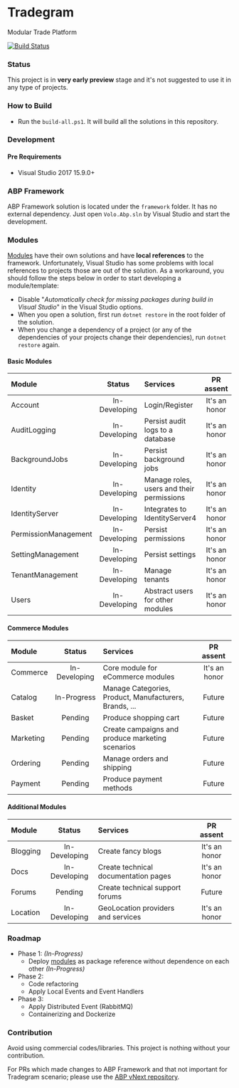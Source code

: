 # Tradegram
Modular Trade Platform 

[![Build Status](https://travis-ci.com/Hitasp/Tradegram.svg?branch=master)](https://travis-ci.com/Hitasp/Tradegram)

### Status

This project is in **very early preview** stage and it's not suggested
to use it in any type of projects.

### How to Build

- Run the `build-all.ps1`. It will build all the solutions in this
  repository.

### Development

#### Pre Requirements

- Visual Studio 2017 15.9.0+

### ABP Framework

ABP Framework solution is located under the `framework` folder. It has
no external dependency. Just open `Volo.Abp.sln` by Visual Studio and
start the development.

### Modules

[Modules](modules/) have their own solutions and have **local
references** to the framework. Unfortunately, Visual Studio has some
problems with local references to projects those are out of the
solution. As a workaround, you should follow the steps below in order to
start developing a module/template:

- Disable "*Automatically check for missing packages during build in
  Visual Studio*" in the Visual Studio options.
- When you open a solution, first run `dotnet restore` in the root
  folder of the solution.
- When you change a dependency of a project (or any of the dependencies
  of your projects change their dependencies), run `dotnet restore`
  again.

#### Basic Modules

| Module               |    Status     | Services                                  |   PR assent   |
|:---------------------|:-------------:|:------------------------------------------|:-------------:|
| Account              | In-Developing | Login/Register                            | It's an honor |
| AuditLogging         | In-Developing | Persist audit logs to a database          | It's an honor |
| BackgroundJobs       | In-Developing | Persist background jobs                   | It's an honor |
| Identity             | In-Developing | Manage roles, users and their permissions | It's an honor |
| IdentityServer       | In-Developing | Integrates to IdentityServer4             | It's an honor |
| PermissionManagement | In-Developing | Persist permissions                       | It's an honor |
| SettingManagement    | In-Developing | Persist settings                          | It's an honor |
| TenantManagement     | In-Developing | Manage tenants                            | It's an honor |
| Users                | In-Developing | Abstract users for other modules          | It's an honor |

#### Commerce Modules

| Module    |    Status     | Services                                               |   PR assent   |
|:----------|:-------------:|:-------------------------------------------------------|:-------------:|
| Commerce  | In-Developing | Core module for eCommerce modules                      | It's an honor |
| Catalog   |  In-Progress  | Manage Categories, Product, Manufacturers, Brands, ... |    Future     |
| Basket    |    Pending    | Produce shopping cart                                  |    Future     |
| Marketing |    Pending    | Create campaigns and produce marketing scenarios       |    Future     |
| Ordering  |    Pending    | Manage orders and shipping                             |    Future     |
| Payment   |    Pending    | Produce payment methods                                |    Future     |

#### Additional Modules

| Module   |    Status     | Services                                 |   PR assent   |
|:---------|:-------------:|:-----------------------------------------|:-------------:|
| Blogging | In-Developing | Create fancy blogs                       | It's an honor |
| Docs     | In-Developing | Create technical documentation pages     | It's an honor |
| Forums   |    Pending    | Create technical support forums          |    Future     |
| Location | In-Developing | GeoLocation providers and services       | It's an honor |

### Roadmap

* Phase 1: *(In-Progress)*
    * Deploy [modules](modules/) as package reference without dependence on each other *(In-Progress)*
* Phase 2:
    * Code refactoring
    * Apply Local Events and Event Handlers
* Phase 3:
    * Apply Distributed Event (RabbitMQ)
    * Containerizing and Dockerize

### Contribution

Avoid using commercial codes/libraries. This project is nothing without your contribution.

For PRs which made changes to ABP Framework and that not important for
Tradegram scenario; please use the
[ABP vNext repository](https://github.com/abpframework/abp).

